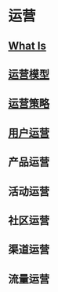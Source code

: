 # 运营

## [What Is](WhatIs.md)

## [运营模型](OpsModel/README.md)

## [运营策略](OpsStrategies/README.md)

## [用户运营](UserOps/README.md)

## 产品运营

## 活动运营

## 社区运营

## 渠道运营

## 流量运营

